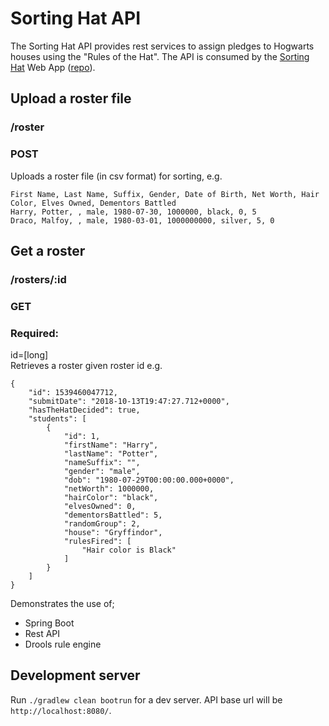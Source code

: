 # Sorting Hat API

The Sorting Hat API provides rest services to assign pledges to Hogwarts houses using the "Rules of the Hat". The API is consumed by the [Sorting Hat](https://goo.gl/2Dwjh5) Web App ([repo](https://github.com/mpdroid/hat-web/blob/master/README.md)).

## Upload a roster file
### /roster
### POST
Uploads a roster file (in csv format) for sorting, e.g. 
```
First Name, Last Name, Suffix, Gender, Date of Birth, Net Worth, Hair Color, Elves Owned, Dementors Battled
Harry, Potter, , male, 1980-07-30, 1000000, black, 0, 5
Draco, Malfoy, , male, 1980-03-01, 1000000000, silver, 5, 0
```

## Get a roster
### /rosters/:id
### GET
### Required:
id=[long]  
Retrieves a roster given roster id e.g.
```
{
    "id": 1539460047712,
    "submitDate": "2018-10-13T19:47:27.712+0000",
    "hasTheHatDecided": true,
    "students": [
        {
            "id": 1,
            "firstName": "Harry",
            "lastName": "Potter",
            "nameSuffix": "",
            "gender": "male",
            "dob": "1980-07-29T00:00:00.000+0000",
            "netWorth": 1000000,
            "hairColor": "black",
            "elvesOwned": 0,
            "dementorsBattled": 5,
            "randomGroup": 2,
            "house": "Gryffindor",
            "rulesFired": [
                "Hair color is Black"
            ]
        }
    ]
}
```


Demonstrates the use of;
- Spring Boot
- Rest API
- Drools rule engine

## Development server

Run `./gradlew clean bootrun` for a dev server. API base url will be `http://localhost:8080/`. 

